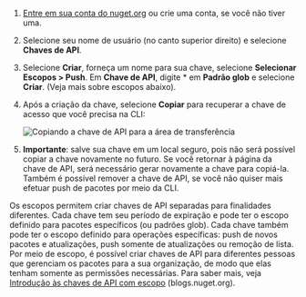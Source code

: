 1. [Entre em sua conta do nuget.org](https://www.nuget.org/users/account/LogOn?returnUrl=%2F) ou crie uma conta, se você não tiver uma.

1. Selecione seu nome de usuário (no canto superior direito) e selecione **Chaves de API**.

1. Selecione **Criar**, forneça um nome para sua chave, selecione **Selecionar Escopos > Push**. Em **Chave de API**, digite * em **Padrão glob** e selecione **Criar**. (Veja mais sobre escopos abaixo).

1. Após a criação da chave, selecione **Copiar** para recuperar a chave de acesso que você precisa na CLI:

    ![Copiando a chave de API para a área de transferência](../media/QS_Create-02-APIKey.png)

1. **Importante**: salve sua chave em um local seguro, pois não será possível copiar a chave novamente no futuro. Se você retornar à página da chave de API, será necessário gerar novamente a chave para copiá-la. Também é possível remover a chave de API, se você não quiser mais efetuar push de pacotes por meio da CLI.

Os escopos permitem criar chaves de API separadas para finalidades diferentes. Cada chave tem seu período de expiração e pode ter o escopo definido para pacotes específicos (ou padrões glob). Cada chave também pode ter o escopo definido para operações específicas: push de novos pacotes e atualizações, push somente de atualizações ou remoção de lista. Por meio de escopo, é possível criar chaves de API para diferentes pessoas que gerenciam os pacotes para a sua organização, de modo que elas tenham somente as permissões necessárias. Para saber mais, veja [Introdução às chaves de API com escopo](https://blog.nuget.org/20170202/introducing-scoped-api-keys.html) (blogs.nuget.org).